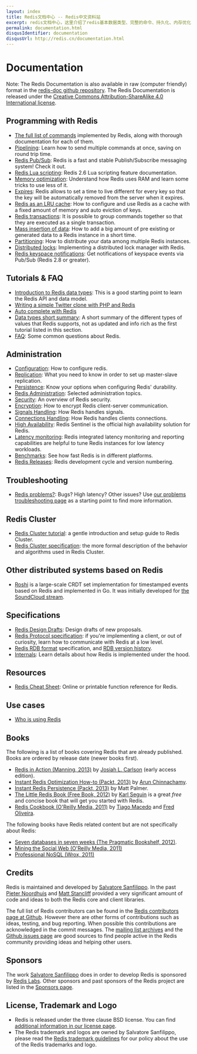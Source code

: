 ```yaml
---
layout: index
title: Redis文档中心 -- Redis中文资料站
excerpt: redis文档中心，这里介绍了redis基本数据类型、完整的命令、持久化、内存优化等一系列redis基本功能和配置使用的介绍文档。
permalink: documentation.html
disqusIdentifier: documentation
disqusUrl: http://redis.cn/documentation.html
---
```


Documentation
===

Note: The Redis Documentation is also available in raw (computer friendly) format in the [redis-doc github repository](http://github.com/antirez/redis-doc). The Redis Documentation is released under the [Creative Commons Attribution-ShareAlike 4.0 International license](https://creativecommons.org/licenses/by-sa/4.0/).

Programming with Redis
---

* [The full list of commands](/commands.html) implemented by Redis, along with thorough documentation for each of them.
* [Pipelining](/topics/pipelining.html): Learn how to send multiple commands
at once, saving on round trip time.
* [Redis Pub/Sub](topics/pubsub.html): Redis is a fast and stable Publish/Subscribe messaging system! Check it out.
* [Redis Lua scripting](/commands/eval.html): Redis 2.6 Lua scripting feature documentation.
* [Memory optimization](/topics/memory-optimization.html): Understand how
Redis uses RAM and learn some tricks to use less of it.
* [Expires](/commands/expire.html): Redis allows to set a time to live different for every key so that the key will be automatically removed from the server when it expires.
* [Redis as an LRU cache](/topics/lru-cache.html): How to configure and use Redis as a cache with a fixed amount of memory and auto eviction of keys.
* [Redis transactions](/topics/transactions.html): It is possible to group commands together so that they are executed as a single transaction.
* [Mass insertion of data](/topics/mass-insert.html): How to add a big amount of pre existing or generated data to a Redis instance in a short time.
* [Partitioning](/topics/partitioning.html): How to distribute your data among multiple Redis instances.
* [Distributed locks](/topics/distlock.html): Implementing a distributed lock manager with Redis.
* [Redis keyspace notifications](/topics/notifications.html): Get notifications of keyspace events via Pub/Sub (Redis 2.8 or greater).

Tutorials & FAQ
---

* [Introduction to Redis data types](/topics/data-types-intro.html): This is a good starting point to learn the Redis API and data model.
* [Writing a simple Twitter clone with PHP and Redis](/topics/twitter-clone.html)
* [Auto complete with Redis](http://autocomplete.redis.io)
* [Data types short summary](/topics/data-types.html): A short summary of the different types of values that Redis supports, not as updated and info rich as the first tutorial listed in this section.
* [FAQ](/topics/faq): Some common questions about Redis.

Administration
---
* [Configuration](/topics/config.html): How to configure redis.
* [Replication](/topics/replication.html): What you need to know in order to
set up master-slave replication.
* [Persistence](/topics/persistence.html): Know your options when configuring
Redis' durability.
* [Redis Administration](/topics/admin.html): Selected administration topics.
* [Security](/topics/security.html): An overview of Redis security.
* [Encryption](/topics/encryption.html): How to encrypt Redis client-server communication.
* [Signals Handling](/topics/signals.html): How Redis handles signals.
* [Connections Handling](/topics/clients.html): How Redis handles clients connections.
* [High Availability](/topics/sentinel.html): Redis Sentinel is the official high availability solution for Redis.
* [Latency monitoring](/topics/latency-monitor.html): Redis integrated latency monitoring and reporting capabilities are helpful to tune Redis instances for low latency workloads.
* [Benchmarks](/topics/benchmarks.html): See how fast Redis is in different platforms.
* [Redis Releases](/topics/releases.html): Redis development cycle and version numbering.

Troubleshooting
---

* [Redis problems?](/topics/problems.html): Bugs? High latency? Other issues? Use [our problems troubleshooting page](/topics/problems) as a starting point to find more information.

Redis Cluster
---

* [Redis Cluster tutorial](/topics/cluster-tutorial.html): a gentle introduction and setup guide to Redis Cluster.
* [Redis Cluster specification](/topics/cluster-spec.html): the more formal description of the behavior and algorithms used in Redis Cluster.

Other distributed systems based on Redis
---

* [Roshi](https://github.com/soundcloud/roshi) is a large-scale CRDT set implementation for timestamped events based on Redis and implemented in Go. It was initially developed for [the SoundCloud stream](http://developers.soundcloud.com/blog/roshi-a-crdt-system-for-timestamped-events).

Specifications
---

* [Redis Design Drafts](/topics/rdd.html): Design drafts of new proposals.
* [Redis Protocol specification](/topics/protocol.html): if you're implementing a
client, or out of curiosity, learn how to communicate with Redis at a
low level.
* [Redis RDB format](https://github.com/sripathikrishnan/redis-rdb-tools/wiki/Redis-RDB-Dump-File-Format) specification, and [RDB version history](https://github.com/sripathikrishnan/redis-rdb-tools/blob/master/docs/RDB_Version_History.textile).
* [Internals](/topics/internals.html): Learn details about how Redis is implemented under the hood.

Resources
---

* [Redis Cheat Sheet](http://www.cheatography.com/tasjaevan/cheat-sheets/redis/): Online or printable function reference for Redis.

Use cases
---
* [Who is using Redis](/topics/whos-using-redis.html)

Books
---

The following is a list of books covering Redis that are already published. Books are ordered by release date (newer books first).

* [Redis in Action (Manning, 2013)](http://www.manning.com/carlson/) by [Josiah L. Carlson](http://twitter.com/dr_josiah) (early access edition).
* [Instant Redis Optimization How-to (Packt, 2013)](http://www.packtpub.com/redis-optimization-how-to/book) by [Arun Chinnachamy](http://twitter.com/ArunChinnachamy).
* [Instant Redis Persistence (Packt, 2013)](http://www.packtpub.com/redis-persistence/book) by Matt Palmer.
* [The Little Redis Book (Free Book, 2012)](http://openmymind.net/2012/1/23/The-Little-Redis-Book/) by [Karl Seguin](http://twitter.com/karlseguin) is a great *free* and concise book that will get you started with Redis.
* [Redis Cookbook (O'Reilly Media, 2011)](http://shop.oreilly.com/product/0636920020127.do) by [Tiago Macedo](http://twitter.com/tmacedo) and [Fred Oliveira](http://twitter.com/f).

The following books have Redis related content but are not specifically about Redis:

* [Seven databases in seven weeks (The Pragmatic Bookshelf, 2012)](http://pragprog.com/book/rwdata/seven-databases-in-seven-weeks).
* [Mining the Social Web (O'Reilly Media, 2011)](http://shop.oreilly.com/product/0636920010203.do)
* [Professional NoSQL (Wrox, 2011)](http://www.wrox.com/WileyCDA/WroxTitle/Professional-NoSQL.productCd-047094224X.html)

Credits
---

Redis is maintained and developed by [Salvatore Sanfilippo](http://twitter.com/antirez). In the past [Pieter Noordhuis](http://twitter.com/pnoordhuis) and [Matt Stancliff](https://matt.sh) provided a very significant amount of code and ideas to both the Redis core and client libraries.

The full list of Redis contributors can be found in the [Redis contributors page at Github](https://github.com/antirez/redis/graphs/contributors). However there are other forms of contributions such as ideas, testing, and bug reporting. When possible this contributions are acknowledged in the commit messages. The [mailing list archives](http://groups.google.com/group/redis-db) and the [Github issues page](https://github.com/antirez/redis/issues) are good sources to find people active in the Redis community providing ideas and helping other users.

Sponsors
---

The work [Salvatore Sanfilippo](http://antirez.com) does in order to develop Redis is sponsored by [Redis Labs](http://redislabs.com). Other sponsors and past sponsors of the Redis project are listed in the [Sponsors page](/topics/sponsors).

License, Trademark and Logo
---

* Redis is released under the three clause BSD license. You can find [additional information in our license page](/topics/license.html).
* The Redis trademark and logos are owned by Salvatore Sanfilippo, please read the [Redis trademark guidelines](/topics/trademark.html) for our policy about the use of the Redis trademarks and logo.
